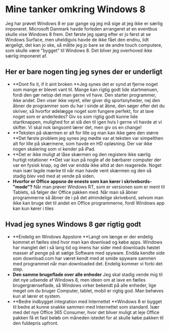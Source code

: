 # Mine tanker omkring Windows 8
Jeg har prøvet Windows 8 er par gange og jeg må sige at jeg ikke er særlig imponeret. Microsoft Danmark havde forleden arrangeret at en eventbus skulle vise Windows 8 frem. Det første jeg spørg efter er jo først at se Windows Surface, men uheldigvis havde de ikke fået den endnu, lidt ærgeligt, det kan jo ske, så måtte jeg jo bare se de andre touch computere, som skulle være "bygget" til Windows 8\. Det bliver jeg overhoved ikke særlig imponeret af.

## Her er bare nogen ting jeg synes der er underligt

*   **Dont fix it, if it aint broken
**Jeg synes det er synd at fjerne noget som mange er blevet vant til. Mange kan rigtig godt lide startmenuen, fordi den gør netop det man gerne vil have. Den starter programmer, ikke andet. Den viser ikke vejret, eller giver dig sportsnyheder, nej den åbner de programmer som du har i sinde at åbne, den søger efter det du skriver, så hvorfor ødelægge noget som fungere perfekt, for at lave noget som er anderledes? Giv os som rigtig godt kunne lide startknappen, mulighed for at slå den til igen hvis I gerne vil havde at vi skifter. Vi skal nok langsomt lærer det, men giv os en change!
*   **Teksten på skærmen er alt for lille og man kan ikke gøre den større
**Det første problem jeg synes jeg mødte var at teksten var simpelthen alt for lille på skærmene, som havde en HD opløsning. Der var ikke nogen skalering som vi kender på iPad.
*   **Det er ikke muligt at låse skærmen og den registere ikke særlig hurtigt rotationer
**Det var kun på nogle af de bærbarer computer der var en fysisk knap, og det var endda ikke altid at den reagerede. Noget man især lagde mærke til når man havde vent skærmen og den så stadig blev ved med at vende på siden.
*   **Hvorfor er Office appsne de eneste som kan kører i skrivebords-"mode"?**
Når man prøver Windows RT, som er versionen som er ment til Tablets, så følger der Office pakken med. Når man så åbner programmerne så åbner de i på det almindelige skrivebord, selvom man ikke kan bruge det til andet en Office programmerne, fordi Windows app kan kun kører i tiles

## Hvad jeg synes Windows 8 gør rigtig godt

*   **Endelig en Windows Appstore
**Langt om længe er der endelig kommet et fælles sted hvor man kan download og købe apps. Windows har manglet det i så lang tid og imens har sider med downloads høstet masser af penge på at sælge Software med spyware. Endda kendte side som download.com har været kendt med at smide spyware sammen med programmet når man downloaded det. Endelig kommer vi forbi det step.
*   **Den samme brugeflade over alle enheder**
Jeg skal stadig vende mig til det nye udsende af Windows 8, men ideen om at lave en fælles brugergrænseflade, så Windows virker bekendt på alle enheder, lige meget om du bruger Computer, tablet, mobil er rigtig god. Man behøves kun at lærer et system.
*   **Bedre indbygget integration med Internettet
**Windows 8 er bygget til bedre at kunne snakke sammen med Internettet som standard. Især med det nye Office 365 Consumer, hvor det bliver muligt at leje Office pakken få et fast beløb om måneden istedet for at skulle købe pakken til den fuldepris upfront.